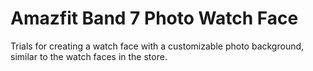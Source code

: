 # Amazfit Band 7 Photo Watch Face
Trials for creating a watch face with a customizable photo background, similar to the watch faces in the store.
